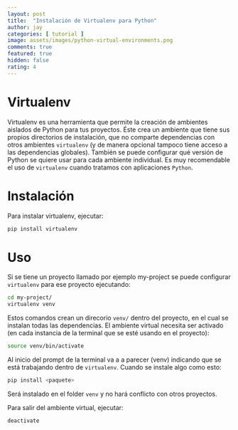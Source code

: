 ```yaml
---
layout: post
title:  "Instalación de Virtualenv para Python"
author: jay
categories: [ tutorial ]
image: assets/images/python-virtual-environments.png
comments: true
featured: true
hidden: false
rating: 4
---
```


# Virtualenv

Virtualenv es una herramienta que permite la creación de ambientes aislados de Python para tus proyectos. Éste crea un ambiente que tiene sus propios directorios de instalación, que no comparte dependencias con otros ambientes ```virtualenv``` (y de manera opcional tampoco tiene acceso a las dependencias globales). También se puede configurar qué versión de Python se quiere usar para cada ambiente individual. Es muy recomendable el uso de ```virtualenv``` cuando tratamos con aplicaciones ```Python```.

# Instalación

Para instalar virtualenv, ejecutar:
```bash
pip install virtualenv
```

# Uso

Si se tiene un proyecto llamado por ejemplo my-project se puede configurar ```virtualenv``` para ese proyecto ejecutando:
```bash
cd my-project/
virtualenv venv
```

Estos comandos crean un direcorio ```venv/``` dentro del proyecto, en el cual se instalan todas las dependencias. El ambiente virtual necesita ser activado (en cada instancia de la terminal que se esté usando en el proyecto):

```bash
source venv/bin/activate
```

Al inicio del prompt de la terminal va a a parecer (venv) indicando que se está trabajando dentro de ```virtualenv```. Cuando se instale algo como esto:

```bash
pip install <paquete>
```

Será instalado en el folder ```venv``` y no hará conflicto con otros proyectos.

Para salir del ambiente virtual, ejecutar:

```bash
deactivate
```